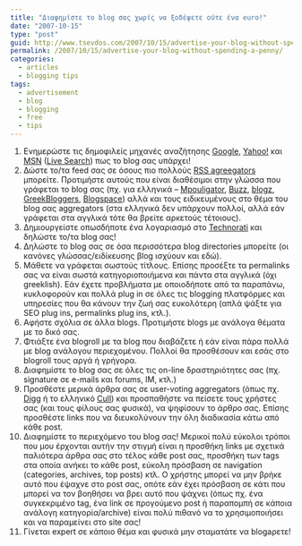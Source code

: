 ```yaml
---
title: "Διαφημίστε το blog σας χωρίς να ξοδέψετε ούτε ένα euro!"
date: "2007-10-15"
type: "post"
guid: http://www.tsevdos.com/2007/10/15/advertise-your-blog-without-spending-a-penny/
permalink: /2007/10/15/advertise-your-blog-without-spending-a-penny/
categories:
  - articles
  - blogging tips
tags:
  - advertisement
  - blog
  - blogging
  - free
  - tips
---
```


1. Ενημερώστε τις δημοφιλείς μηχανές αναζήτησης [Google](http://www.google.com/ "Google"), [Yahoo!](http://www.yahoo.com/ "Yahoo!") και [MSN](http://www.msn.com/ "MSN search") ([Live Search](http://www.live.com/ "Live Search")) πως το blog σας υπάρχει!
2. Δώστε το/τα feed σας σε όσους πιο πολλούς [RSS agreegators](http://en.wikipedia.org/wiki/Aggregator "What is Aggreegator in Wiki") μπορείτε. Προτιμήστε αυτούς που είναι διαθέσιμοι στην γλώσσα που γράφεται το blog σας (πχ. για ελληνικά &#8211; [Mpouligator](http://mpouligator.com/ "Mpouligator"), [Buzz](http://buzz.phigita.net/ "Buzz"), [blogz](http://rss.blogz.gr/ "Blogz"), [GreekBloggers](http://www.greekbloggers.com/feed/ "GreekBloggers"), [Blogspace](http://www.blogspace.gr/aggregator/ "Blogspace")) αλλά και τους ειδικευμένους στο θέμα του blog σας aggregators (στα ελληνικά δεν υπάρχουν πολλοί, αλλά εάν γράφεται στα αγγλικά τότε θα βρείτε αρκετούς τέτοιους).
3. Δημιουργείστε οπωσδήποτε ένα λογαριασμό στο [Technorati](http://technorati.com/ "Technorati") και δηλώστε το/τα blog σας!
4. Δηλώστε το blog σας σε όσα περισσότερα blog directories μπορείτε (οι κανόνες γλώσσας/ειδίκευσης βlog ισχύουν και εδώ).
5. Μάθετε να γράφεται σωστούς τίτλους. Επίσης προσέξτε τα permalinks σας να είναι σωστά κατηγοριοποιήμενα και πάντα στα αγγλικά (όχι greeklish). Εάν έχετε προβλήματα με οποιοδήποτε από τα παραπάνω, κυκλοφορούν και πολλά plug in σε όλες τις blogging πλατφόρμες και υπηρεσίες που θα κάνουν την ζωή σας ευκολότερη (απλά ψάξτε για SEO plug ins, permalinks plug ins, κτλ.).
6. Αφήστε σχόλια σε άλλα blogs. Προτιμήστε blogs με ανάλογα θέματα με το δικό σας.
7. Φτιάξτε ένα blogroll με τα blog που διαβάζετε ή εάν είναι πάρα πολλά με blog ανάλογου περιεχομένου. Πολλοί θα προσθέσουν και εσάς στο blogroll τους αργά ή γρήγορα.
8. Διαφημίστε το blog σας σε όλες τις on-line δραστηριότητες σας (πχ. signature σε e-mails και forums, ΙΜ, κτλ.)
9. Προσθέστε μερικά άρθρα σας σε user-voting aggregators (όπως πχ. [Digg](http://digg.com/ "Digg") ή το ελληνικό [Cull](http://www.cull.gr/ "Cull")) και προσπαθήστε να πείσετε τους χρήστες σας (και τους φίλους σας φυσικά), να ψηφίσουν το άρθρο σας. Επίσης προσθέστε links που να διευκολύνουν την όλη διαδικασία κάτω από κάθε post.
10. Διαφημίστε το περιεχόμενο του blog σας! Μερικοί πολύ εύκολοι τρόποι που μου έρχονται αυτήν την στιγμή είναι η προσθήκη links με σχετικά παλιότερα άρθρα σας στο τέλος κάθε post σας, προσθήκη των tags στα οποία ανήκει το κάθε post, εύκολη πρόσβαση σε navigation (categories, archives, top posts) κτλ. Ο χρήστης μπορεί να μην βρήκε αυτό που έψαχνε στο post σας, οπότε εάν έχει πρόσβαση σε κάτι που μπορεί να τον βοηθήσει να βρει αυτό που ψάχνει (όπως πχ. ένα συγκεκριμένο tag, ένα link σε προγούμενο post ή παραπομπή σε κάποια ανάλογη κατηγορία/archive) είναι πολύ πιθανό να το χρησιμοποιήσει και να παραμείνει στο site σας!
11. Γίνεται expert σε κάποιο θέμα και φυσικά μην σταματάτε να blogaρετε!
